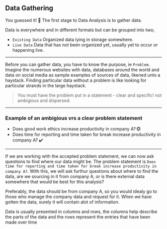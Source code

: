 ## Data Gathering

You guessed it! 🎊
The first stage to Data Analysis is to gather data.

Data is everywhere and in different formats but can be grouped into two;
- `Existing Data` Organized data lying in storage somewhere.
- `Live Data` Data that has not been organized yet, usually yet to occur or happening live.

---
Before you can gather data, you have to know the purpose, ie `Problem`. 
Imagine the numerous websites with data, databases around the world and data on social media as sample examples of sources of data, likened unto a haystack.
Finding particular data without a problem is like looking for particular strands in the large haystack.

> You must have the problem put in a statement - clear and specific! not ambigious and dispersed.

---
### Example of an ambigious vrs a clear problem statement
- Does good work ethics increase productivity in company A? ❎
- Does time for reporting and time taken for break increase productivity in company A? ✔️

---
If we are working with the accepted problem statement, we can now ask questions to find where our data might be.
The problem statement is `Does time for reporting and time taken for break increase productivity in company A?`. With this, we will ask furthur questions about where to find the data, are we sourcing in it from company A, or is there external data somewhere that would be best for this analysis?

Preferably, the data should be from company A, so you would idealy go to those who manage the company data and request for it.
When we have gotten the data, surely it will contain alot of information. 

Data is usually presented in columns and rows, the columns help describe the parts of the data and the rows represent the entries that have been made over time
